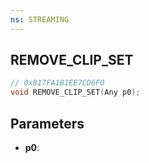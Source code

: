 ```yaml
---
ns: STREAMING
---
```

## REMOVE_CLIP_SET

```c
// 0x817FA1B1EE7CD6F0
void REMOVE_CLIP_SET(Any p0);
```

## Parameters
* **p0**:
